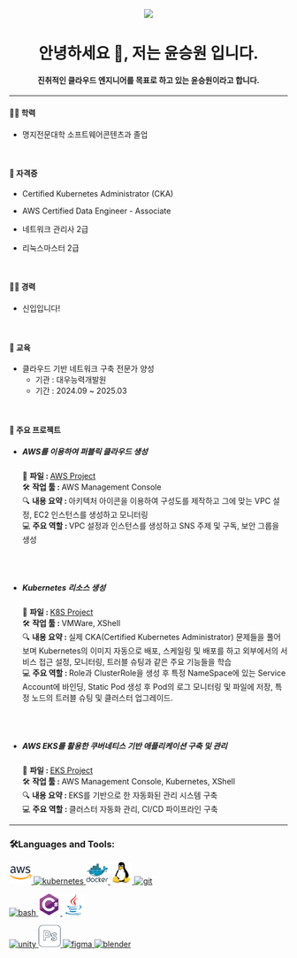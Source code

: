 <div align="center">
  <img src="https://capsule-render.vercel.app/api?type=waving&height=300&color=gradient&text=Seungwon's%20github&fontAlign=50&fontAlignY=40" />
</div>

<h1 align="center">안녕하세요 👋, 저는 윤승원 입니다.</h1>
<h4 align="center">진취적인 클라우드 엔지니어를 목표로 하고 있는 윤승원이라고 합니다.</h3>

---

<h4>👨‍🎓 학력</h4>

- 명지전문대학 소프트웨어콘텐츠과 졸업
<br>

<h4>📝 자격증</h4> 

- Certified Kubernetes Administrator (CKA)

- AWS Certified Data Engineer - Associate

- 네트워크 관리사 2급

- 리눅스마스터 2급
<br>

<h4>👨‍💼 경력</h4>

- 신입입니다!
<br>

<h4>📖 교육</h4>

- 클라우드 기반 네트워크 구축 전문가 양성
  - 기관 : 대우능력개발원
  - 기간 : 2024.09 ~ 2025.03
<br>

<h4>📃 주요 프로젝트</h4>

- <h5>AWS를 이용하여 퍼블릭 클라우드 생성</h5>
  📁 <b> 파일 : </b> <a href="https://github.com/win2SW/Project/blob/05c07cfc2ce6cfc883a26012656f5d162546eb22/Project_AWS_%EC%9C%A4%EC%8A%B9%EC%9B%90.pdf">AWS Project</a><br>
  🛠️ <b> 작업 툴 : </b> AWS Management Console<br>
  🔍 <b> 내용 요약 : </b> 아키텍처 아이콘을 이용하여 구성도를 제작하고 그에 맞는 VPC 설정, EC2 인스턴스를 생성하고 모니터링<br>
  💻 <b> 주요 역할 : </b> VPC 설정과 인스턴스를 생성하고 SNS 주제 및 구독, 보안 그룹을 생성
<br><br>

- <h5>Kubernetes 리소스 생성</h5>
  📁 <b> 파일 : </b> <a href="https://github.com/win2SW/Project/blob/05c07cfc2ce6cfc883a26012656f5d162546eb22/Project_K8S_%EC%9C%A4%EC%8A%B9%EC%9B%90.pdf">K8S Project</a><br>
  🛠️ <b> 작업 툴 : </b> VMWare, XShell<br>
  🔍 <b> 내용 요약 : </b> 실제 CKA(Certified Kubernetes Administrator) 문제들을 풀어보며 Kubernetes의 이미지 자동으로 배포, 스케일링 및 배포를 하고 외부에서의 서비스 접근 설정, 모니터링, 트러블 슈팅과 같은 주요 기능들을 학습<br>
  💻 <b> 주요 역할 : </b> Role과 ClusterRole을 생성 후 특정 NameSpace에 있는 Service Account에 바인딩, Static Pod 생성 후 Pod의 로그 모니터링 및 파일에 저장, 특정 노드의 트러블 슈팅 및 클러스터 업그레이드.
<br><br>

- <h5>AWS EKS를 활용한 쿠버네티스 기반 애플리케이션 구축 및 관리</h5>
  📁 <b> 파일 : </b> <a href="https://github.com/win2SW/Project/blob/05c07cfc2ce6cfc883a26012656f5d162546eb22/Project_EKS_%EC%9C%A4%EC%8A%B9%EC%9B%90.pdf">EKS Project</a><br>
  🛠️ <b> 작업 툴 : </b> AWS Management Console, Kubernetes, XShell<br>
  🔍 <b> 내용 요약 : </b> EKS를 기반으로 한 자동화된 관리 시스템 구축<br>
  💻 <b> 주요 역할 : </b> 클러스터 자동화 관리, CI/CD 파이프라인 구축<br>

---

<h3 align="left">🛠️Languages and Tools:</h3>
<p align="left"> <a href="https://aws.amazon.com" target="_blank" rel="noreferrer"> <img src="https://raw.githubusercontent.com/devicons/devicon/master/icons/amazonwebservices/amazonwebservices-original-wordmark.svg" alt="aws" width="40" height="40"/> </a> <a href="https://kubernetes.io" target="_blank" rel="noreferrer"> <img src="https://www.vectorlogo.zone/logos/kubernetes/kubernetes-icon.svg" alt="kubernetes" width="40" height="40"/> </a> <a href="https://www.docker.com/" target="_blank" rel="noreferrer"> <img src="https://raw.githubusercontent.com/devicons/devicon/master/icons/docker/docker-original-wordmark.svg" alt="docker" width="40" height="40"/> </a> <a href="https://www.linux.org/" target="_blank" rel="noreferrer"> <img src="https://raw.githubusercontent.com/devicons/devicon/master/icons/linux/linux-original.svg" alt="linux" width="40" height="40"/> </a> <a href="https://git-scm.com/" target="_blank" rel="noreferrer"> <img src="https://www.vectorlogo.zone/logos/git-scm/git-scm-icon.svg" alt="git" width="40" height="40"/> </a>

<a href="https://www.gnu.org/software/bash/" target="_blank" rel="noreferrer"> <img src="https://www.vectorlogo.zone/logos/gnu_bash/gnu_bash-icon.svg" alt="bash" width="40" height="40"/> </a> <a href="https://www.w3schools.com/cs/" target="_blank" rel="noreferrer"> <img src="https://raw.githubusercontent.com/devicons/devicon/master/icons/csharp/csharp-original.svg" alt="csharp" width="40" height="40"/> </a> <a href="https://www.java.com" target="_blank" rel="noreferrer"> <img src="https://raw.githubusercontent.com/devicons/devicon/master/icons/java/java-original.svg" alt="java" width="40" height="40"/> </a>

<a href="https://unity.com/" target="_blank" rel="noreferrer"> <img src="https://www.vectorlogo.zone/logos/unity3d/unity3d-icon.svg" alt="unity" width="40" height="40"/> </a> <a href="https://www.photoshop.com/en" target="_blank" rel="noreferrer"> <img src="https://raw.githubusercontent.com/devicons/devicon/master/icons/photoshop/photoshop-line.svg" alt="photoshop" width="40" height="40"/> </a> <a href="https://www.figma.com/" target="_blank" rel="noreferrer"> <img src="https://www.vectorlogo.zone/logos/figma/figma-icon.svg" alt="figma" width="40" height="40"/> </a> <a href="https://www.blender.org/" target="_blank" rel="noreferrer"> <img src="https://download.blender.org/branding/community/blender_community_badge_white.svg" alt="blender" width="40" height="40"/> </a> 
